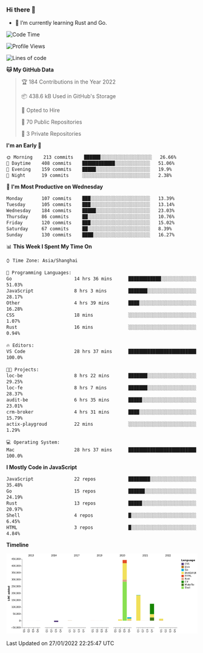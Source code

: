 ### Hi there 👋

- 🌱 I’m currently learning Rust and Go.

<!--START_SECTION:waka-->
![Code Time](http://img.shields.io/badge/Code%20Time-169%20hrs%2048%20mins-blue)

![Profile Views](http://img.shields.io/badge/Profile%20Views-0-blue)

![Lines of code](https://img.shields.io/badge/From%20Hello%20World%20I%27ve%20Written-798%20Thousand%20lines%20of%20code-blue)

**🐱 My GitHub Data** 

> 🏆 184 Contributions in the Year 2022
 > 
> 📦 438.6 kB Used in GitHub's Storage 
 > 
> 💼 Opted to Hire
 > 
> 📜 70 Public Repositories 
 > 
> 🔑 3 Private Repositories  
 > 
**I'm an Early 🐤** 

```text
🌞 Morning    213 commits    ██████░░░░░░░░░░░░░░░░░░░   26.66% 
🌆 Daytime    408 commits    ████████████░░░░░░░░░░░░░   51.06% 
🌃 Evening    159 commits    █████░░░░░░░░░░░░░░░░░░░░   19.9% 
🌙 Night      19 commits     ░░░░░░░░░░░░░░░░░░░░░░░░░   2.38%

```
📅 **I'm Most Productive on Wednesday** 

```text
Monday       107 commits    ███░░░░░░░░░░░░░░░░░░░░░░   13.39% 
Tuesday      105 commits    ███░░░░░░░░░░░░░░░░░░░░░░   13.14% 
Wednesday    184 commits    █████░░░░░░░░░░░░░░░░░░░░   23.03% 
Thursday     86 commits     ██░░░░░░░░░░░░░░░░░░░░░░░   10.76% 
Friday       120 commits    ███░░░░░░░░░░░░░░░░░░░░░░   15.02% 
Saturday     67 commits     ██░░░░░░░░░░░░░░░░░░░░░░░   8.39% 
Sunday       130 commits    ████░░░░░░░░░░░░░░░░░░░░░   16.27%

```


📊 **This Week I Spent My Time On** 

```text
⌚︎ Time Zone: Asia/Shanghai

💬 Programming Languages: 
Go                       14 hrs 36 mins      ████████████░░░░░░░░░░░░░   51.03% 
JavaScript               8 hrs 3 mins        ███████░░░░░░░░░░░░░░░░░░   28.17% 
Other                    4 hrs 39 mins       ████░░░░░░░░░░░░░░░░░░░░░   16.28% 
CSS                      18 mins             ░░░░░░░░░░░░░░░░░░░░░░░░░   1.07% 
Rust                     16 mins             ░░░░░░░░░░░░░░░░░░░░░░░░░   0.94%

🔥 Editors: 
VS Code                  28 hrs 37 mins      █████████████████████████   100.0%

🐱‍💻 Projects: 
loc-be                   8 hrs 22 mins       ███████░░░░░░░░░░░░░░░░░░   29.25% 
loc-fe                   8 hrs 7 mins        ███████░░░░░░░░░░░░░░░░░░   28.37% 
audit-be                 6 hrs 35 mins       █████░░░░░░░░░░░░░░░░░░░░   23.01% 
crm-broker               4 hrs 31 mins       ████░░░░░░░░░░░░░░░░░░░░░   15.79% 
actix-playgroud          22 mins             ░░░░░░░░░░░░░░░░░░░░░░░░░   1.29%

💻 Operating System: 
Mac                      28 hrs 37 mins      █████████████████████████   100.0%

```

**I Mostly Code in JavaScript** 

```text
JavaScript               22 repos            ████████░░░░░░░░░░░░░░░░░   35.48% 
Go                       15 repos            ██████░░░░░░░░░░░░░░░░░░░   24.19% 
Rust                     13 repos            █████░░░░░░░░░░░░░░░░░░░░   20.97% 
Shell                    4 repos             █░░░░░░░░░░░░░░░░░░░░░░░░   6.45% 
HTML                     3 repos             █░░░░░░░░░░░░░░░░░░░░░░░░   4.84%

```


**Timeline**

![Chart not found](https://raw.githubusercontent.com/elton/elton/main/charts/bar_graph.png) 


 Last Updated on 27/01/2022 22:25:47 UTC
<!--END_SECTION:waka-->

<!--
**elton/elton** is a ✨ _special_ ✨ repository because its `README.md` (this file) appears on your GitHub profile.

Here are some ideas to get you started:

- 🔭 I’m currently working on ...
- 🌱 I’m currently learning ...
- 👯 I’m looking to collaborate on ...
- 🤔 I’m looking for help with ...
- 💬 Ask me about ...
- 📫 How to reach me: ...
- 😄 Pronouns: ...
- ⚡ Fun fact: ...
-->
